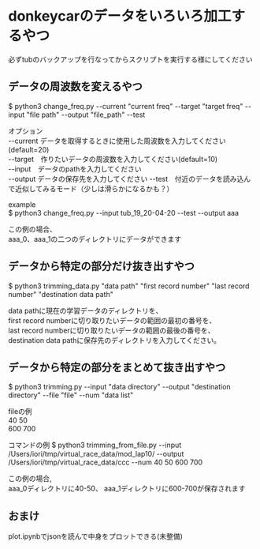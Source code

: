 # donkeycarのデータをいろいろ加工するやつ
必ずtubのバックアップを行なってからスクリプトを実行する様にしてください  

## データの周波数を変えるやつ
$ python3 change_freq.py --current "current freq" --target "target freq" --input "file path" --output "file_path" --test

オプション  
--current データを取得するときに使用した周波数を入力してください(default=20)  
--target　作りたいデータの周波数を入力してください(default=10)  
--input　データのpathを入力してください  
--output データの保存先を入力してください
--test　付近のデータを読み込んで近似してみるモード（少しは滑らかになるかも？）  
  
example  
$ python3 change_freq.py --input tub_19_20-04-20 --test --output aaa 
  
この例の場合、  
aaa_0、aaa_1の二つのディレクトリにデータができます
## データから特定の部分だけ抜き出すやつ
$ python3 trimming_data.py "data path" "first record number" "last record number" "destination data path"  
  
data pathに現在の学習データのディレクトリを、  
first record numberに切り取りたいデータの範囲の最初の番号を、  
last record numberに切り取りたいデータの範囲の最後の番号を、  
destination data pathに保存先のディレクトリを入力してください。
## データから特定の部分をまとめて抜き出すやつ
$ python3 trimming.py --input "data directory" --output "destination directory" --file "file" --num "data list"   
  
fileの例  
40 50  
600 700  
  
コマンドの例
$ python3 trimming_from_file.py --input /Users/iori/tmp/virtual_race_data/mod_lap10/ --output /Users/iori/tmp/virtual_race_data/ccc --num 40 50 600 700  
  
この例の場合,  
aaa_0ディレクトリに40-50、
aaa_1ディレクトリに600-700が保存されます 
## おまけ
plot.ipynbでjsonを読んで中身をプロットできる(未整備)
